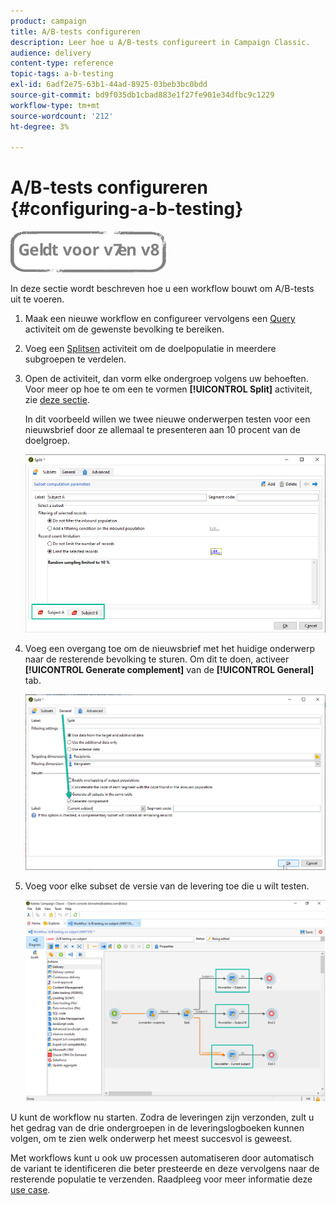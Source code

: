 ```yaml
---
product: campaign
title: A/B-tests configureren
description: Leer hoe u A/B-tests configureert in Campaign Classic.
audience: delivery
content-type: reference
topic-tags: a-b-testing
exl-id: 6adf2e75-63b1-44ad-8925-03beb3bc0bdd
source-git-commit: bd9f035db1cbad883e1f27fe901e34dfbc9c1229
workflow-type: tm+mt
source-wordcount: '212'
ht-degree: 3%

---
```


# A/B-tests configureren {#configuring-a-b-testing}

![](../../assets/common.svg)

In deze sectie wordt beschreven hoe u een workflow bouwt om A/B-tests uit te voeren.

1. Maak een nieuwe workflow en configureer vervolgens een [Query](../../workflow/using/query.md) activiteit om de gewenste bevolking te bereiken.

1. Voeg een [Splitsen](../../workflow/using/split.md) activiteit om de doelpopulatie in meerdere subgroepen te verdelen.

1. Open de activiteit, dan vorm elke ondergroep volgens uw behoeften. Voor meer op hoe te om een te vormen **[!UICONTROL Split]** activiteit, zie [deze sectie](../../workflow/using/split.md).

   In dit voorbeeld willen we twee nieuwe onderwerpen testen voor een nieuwsbrief door ze allemaal te presenteren aan 10 procent van de doelgroep.

   ![](assets/ab-testing-split.png)

1. Voeg een overgang toe om de nieuwsbrief met het huidige onderwerp naar de resterende bevolking te sturen. Om dit te doen, activeer **[!UICONTROL Generate complement]** van de **[!UICONTROL General]** tab.

   ![](assets/ab-testing-complement.png)

1. Voeg voor elke subset de versie van de levering toe die u wilt testen.

   ![](assets/ab-testing-delivery.png)

U kunt de workflow nu starten. Zodra de leveringen zijn verzonden, zult u het gedrag van de drie ondergroepen in de leveringslogboeken kunnen volgen, om te zien welk onderwerp het meest succesvol is geweest.

Met workflows kunt u ook uw processen automatiseren door automatisch de variant te identificeren die beter presteerde en deze vervolgens naar de resterende populatie te verzenden. Raadpleeg voor meer informatie deze [use case](a-b-testing-use-case.md).
